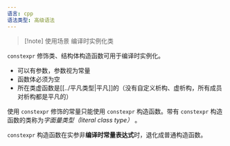```yaml
---
语言: cpp
语法类型: 高级语法
---
```

> [!note] 使用场景
> 编译时实例化类

`constexpr` 修饰类、结构体构造函数可用于编译时实例化。
* 可以有参数，参数视为常量
* 函数体必须为空
* 所在类虚函数是[[../平凡类型|平凡]]的（没有自定义析构、虚析构，所有成员对析构都是平凡的）

使用 `constexpr` 修饰的常量只能使用 `constexpr` 构造函数。带有 `constexpr` 构造函数的类称为*字面量类型（literal class type）* 。

`constexpr` 构造函数在实参非**编译时常量表达式**时，退化成普通构造函数。